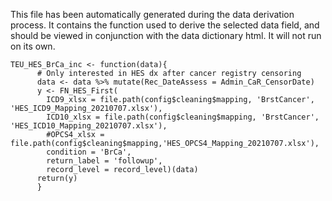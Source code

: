 This file has been automatically generated during the data derivation process.
It contains the function used to derive the selected data field, and should be viewed in conjunction with the data dictionary html.
It will not run on its own.


```
TEU_HES_BrCa_inc <- function(data){
      # Only interested in HES dx after cancer registry censoring
      data <- data %>% mutate(Rec_DateAssess = Admin_CaR_CensorDate)
      y <- FN_HES_First(
        ICD9_xlsx = file.path(config$cleaning$mapping, 'BrstCancer', 'HES_ICD9_Mapping_20210707.xlsx'),
        ICD10_xlsx = file.path(config$cleaning$mapping, 'BrstCancer', 'HES_ICD10_Mapping_20210707.xlsx'),
        #OPCS4_xlsx = file.path(config$cleaning$mapping,'HES_OPCS4_Mapping_20210707.xlsx'),
        condition = 'BrCa',
        return_label = 'followup',
        record_level = record_level)(data)
      return(y)
      }
```


